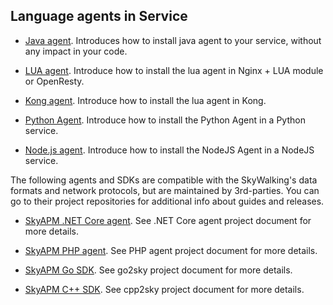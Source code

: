 ## Language agents in Service

- [Java agent](http://github.com/apache/skywalking-java). Introduces how to install java agent to your service, without any impact in your code.

- [LUA agent](https://github.com/apache/skywalking-nginx-lua). Introduce how to install the lua agent in Nginx + LUA module or OpenResty.

- [Kong agent](https://github.com/apache/skywalking-kong). Introduce how to install the lua agent in Kong.

- [Python Agent](https://github.com/apache/skywalking-python). Introduce how to install the Python Agent in a Python service.

- [Node.js agent](https://github.com/apache/skywalking-nodejs). Introduce how to install the NodeJS Agent in a NodeJS service.

The following agents and SDKs are compatible with the SkyWalking's data formats and network protocols, but are maintained by 3rd-parties.
You can go to their project repositories for additional info about guides and releases.

- [SkyAPM .NET Core agent](https://github.com/SkyAPM/SkyAPM-dotnet). See .NET Core agent project document for more details.

- [SkyAPM PHP agent](https://github.com/SkyAPM/SkyAPM-php-sdk). See PHP agent project document for more details.

- [SkyAPM Go SDK](https://github.com/SkyAPM/go2sky). See go2sky project document for more details.

- [SkyAPM C++ SDK](https://github.com/SkyAPM/cpp2sky). See cpp2sky project document for more details.

